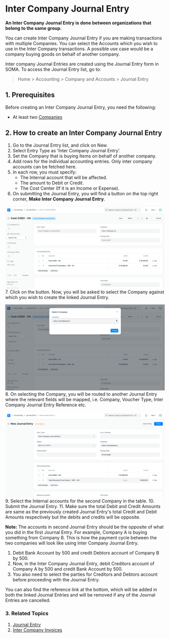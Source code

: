 
# Inter Company Journal Entry


**An Inter Company Journal Entry is done between organizations that belong to the same group.**


You can create Inter Company Journal Entry if you are making transactions with multiple Companies.
You can select the Accounts which you wish to use in the Inter Company transactions. A possible use case would be a company buying goods on behalf of another company.


Inter company Journal Entries are created using the Journal Entry form in SOMA. To access the Journal Entry list, go to:



> 
> Home > Accounting > Company and Accounts > Journal Entry
> 
> 
> 


## 1. Prerequisites


Before creating an Inter Company Journal Entry, you need the following:


* At least two [Companies](/docs/en/setting-up/company-setup)


## 2. How to create an Inter Company Journal Entry


1. Go to the Journal Entry list, and click on New.
2. Select Entry Type as 'Inter Company Journal Entry'.
3. Set the Company that is buying Items on behalf of another company.
4. Add rows for the individual accounting entries. Only inter company accounts can be fetched here.
5. In each row, you must specify:
	* The Internal account that will be affected.
	* The amount to Debit or Credit.
	* The Cost Center (If it is an Income or Expense).
6. On submitting the Journal Entry, you will find a button on the top right corner, **Make Inter Company Journal Entry**.


![Inter Company Journal Entry](/files/inter-company-journal-entry.png)
7. Click on the button. Now, you will be asked to select the Company against which you wish to create the linked Journal Entry.


![Company Master](/files/select-company-in-inter-company-journal-entry.png)
8. On selecting the Company, you will be routed to another Journal Entry where the relevant fields will be mapped, i.e. Company, Voucher Type, Inter Company Journal Entry Reference etc.


![Auto Generated Inter Company Journal Entry](/files/auto-generated-intercompany-journal-entry.png)
9. Select the Internal accounts for the second Company in the table.
10. Submit the Journal Entry.
11. Make sure the total Debit and Credit Amounts are same as the previously created Journal Entry's total Credit and Debit Amounts respectively but the debits and credits will be opposite.


**Note:** The accounts in second Journal Entry should be the opposite of what you did in the first Journal Entry.
For example, Company A is buying something from Company B. This is how the payment cycle between the two companies will look like using Inter Company Journal Entry.


1. Debit Bank Account by 500 and credit Debtors account of Company B by 500.
2. Now, in the Inter Company Journal Entry, debit Creditors account of Company A by 500 and credit Bank Account by 500.
3. You also need to select the parties for Creditors and Debtors account before proceeding with the Journal Entry.


You can also find the reference link at the bottom, which will be added in both the linked Journal Entries and will be removed if any of the Journal Entries are cancelled.


### 3. Related Topics


1. [Journal Entry](/docs/en/accounts/journal-entry)
2. [Inter Company Invoices](/docs/en/accounts/inter-company-invoices)


